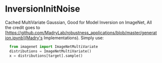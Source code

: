 # InversionInitNoise
Cached MultiVariate Gaussian, Good for Model Inversion on ImageNet, All the credit goes to [https://github.com/MadryLab/robustness_applications/blob/master/generation.ipynb](Madry's Implementations).
Simply use:
```python 
  from imagenet import ImageNetMultiVariate
  distributions = ImageNetMultiVariate()
  x = distributions[target].sample()
``` 
